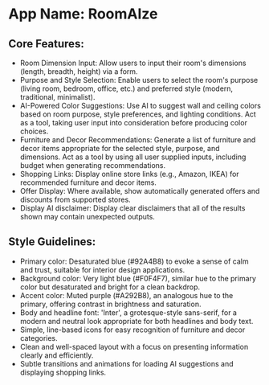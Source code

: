 # **App Name**: RoomAIze

## Core Features:

- Room Dimension Input: Allow users to input their room's dimensions (length, breadth, height) via a form.
- Purpose and Style Selection: Enable users to select the room's purpose (living room, bedroom, office, etc.) and preferred style (modern, traditional, minimalist).
- AI-Powered Color Suggestions: Use AI to suggest wall and ceiling colors based on room purpose, style preferences, and lighting conditions. Act as a tool, taking user input into consideration before producing color choices.
- Furniture and Decor Recommendations: Generate a list of furniture and decor items appropriate for the selected style, purpose, and dimensions. Act as a tool by using all user supplied inputs, including budget when generating recommendations.
- Shopping Links: Display online store links (e.g., Amazon, IKEA) for recommended furniture and decor items.
- Offer Display: Where available, show automatically generated offers and discounts from supported stores.
- Display AI disclaimer: Display clear disclaimers that all of the results shown may contain unexpected outputs.

## Style Guidelines:

- Primary color: Desaturated blue (#92A4B8) to evoke a sense of calm and trust, suitable for interior design applications.
- Background color: Very light blue (#F0F4F7), similar hue to the primary color but desaturated and bright for a clean backdrop.
- Accent color: Muted purple (#A292B8), an analogous hue to the primary, offering contrast in brightness and saturation.
- Body and headline font: 'Inter', a grotesque-style sans-serif, for a modern and neutral look appropriate for both headlines and body text.
- Simple, line-based icons for easy recognition of furniture and decor categories.
- Clean and well-spaced layout with a focus on presenting information clearly and efficiently.
- Subtle transitions and animations for loading AI suggestions and displaying shopping links.